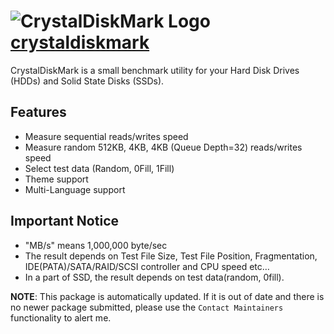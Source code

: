 # ![CrystalDiskMark Logo](https://cdn.jsdelivr.net/gh/mikeee/ChocoPackages/icons/crystaldiskmark.png "crystaldiskmark Logo") [crystaldiskmark](https://chocolatey.org/packages/crystaldiskmark)

CrystalDiskMark is a small benchmark utility for your Hard Disk Drives (HDDs) and Solid State Disks (SSDs).

## Features

- Measure sequential reads/writes speed
- Measure random 512KB, 4KB, 4KB (Queue Depth=32) reads/writes speed
- Select test data (Random, 0Fill, 1Fill)
- Theme support
- Multi-Language support

## Important Notice

- "MB/s" means 1,000,000 byte/sec
- The result depends on Test File Size, Test File Position, Fragmentation, IDE(PATA)/SATA/RAID/SCSI controller and CPU speed etc…
- In a part of SSD, the result depends on test data(random, 0fill).

**NOTE**: This package is automatically updated. If it is out of date and there is no newer package submitted, please use the `Contact Maintainers` functionality to alert me.
